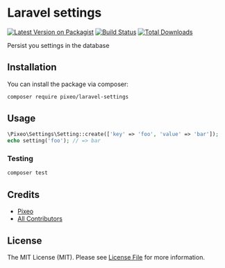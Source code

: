 # Laravel settings

[![Latest Version on Packagist](https://img.shields.io/packagist/v/pixeo/laravel-settings.svg?style=flat-square)](https://packagist.org/packages/pixeo/laravel-settings)
[![Build Status](https://img.shields.io/travis/pixeo/laravel-settings/master.svg?style=flat-square)](https://travis-ci.org/pixeo/laravel-settings)
[![Total Downloads](https://img.shields.io/packagist/dt/pixeo/laravel-settings.svg?style=flat-square)](https://packagist.org/packages/pixeo/laravel-settings)

Persist you settings in the database

## Installation

You can install the package via composer:

```bash
composer require pixeo/laravel-settings
```

## Usage

``` php
\Pixeo\Settings\Setting::create(['key' => 'foo', 'value' => 'bar']);
echo setting('foo'); // => bar
```

### Testing

``` bash
composer test
```

## Credits

- [Pixeo](https://github.com/pixeo)
- [All Contributors](../../contributors)

## License

The MIT License (MIT). Please see [License File](LICENSE.md) for more information.
